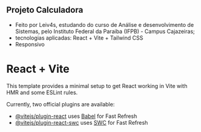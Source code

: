 ## Projeto Calculadora 

- Feito por Leiv4s, estudando do curso de Análise e desenvolvimento de Sistemas, pelo Instituto Federal da Paraiba (IFPB) - Campus Cajazeiras;
- tecnologias aplicadas: React + Vite + Tailwind CSS
- Responsivo



# React + Vite

This template provides a minimal setup to get React working in Vite with HMR and some ESLint rules.

Currently, two official plugins are available:

- [@vitejs/plugin-react](https://github.com/vitejs/vite-plugin-react/blob/main/packages/plugin-react/README.md) uses [Babel](https://babeljs.io/) for Fast Refresh
- [@vitejs/plugin-react-swc](https://github.com/vitejs/vite-plugin-react-swc) uses [SWC](https://swc.rs/) for Fast Refresh
